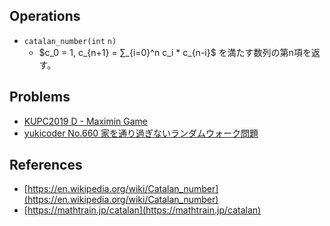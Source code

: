 ## Operations

- $\mathtt{catalan\_number(int\ n)}$
	-  $c_0 = 1, c_{n+1} = ∑_{i=0}^n c_i * c_{n-i}$ を満たす数列の第n項を返す。

## Problems

- [KUPC2019 D - Maximin Game](https://atcoder.jp/contests/kupc2019/tasks/kupc2019_d)
- [yukicoder No.660 家を通り過ぎないランダムウォーク問題](https://yukicoder.me/problems/no/660)

## References

- [https://en.wikipedia.org/wiki/Catalan_number](https://en.wikipedia.org/wiki/Catalan_number)
- [https://mathtrain.jp/catalan](https://mathtrain.jp/catalan)
